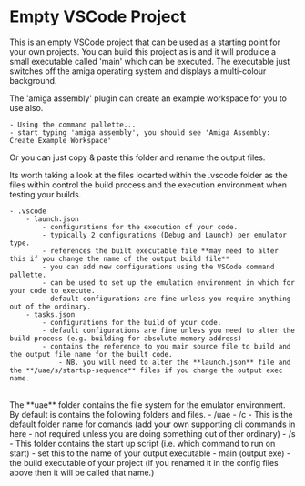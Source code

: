 # Empty VSCode Project

This is an empty VSCode project that can be used as a starting point for your own projects.
You can build this project as is and it will produice a small executable called 'main' which can be executed.
The executable just switches off the amiga operating system and displays a multi-colour background.


The 'amiga assembly' plugin can create an example workspace for you to use also.

    - Using the command pallette...
    - start typing 'amiga assembly', you should see 'Amiga Assembly: Create Example Workspace'

Or you can just copy & paste this folder and rename the output files.

Its worth taking a look at the files locarted within the .vscode folder as the files within control the build process and the execution environment when testing your builds.

    - .vscode
        - launch.json       
            - configurations for the execution of your code.
            - typically 2 configurations (Debug and Launch) per emulator type.
            - references the built executable file **may need to alter this if you change the name of the output build file**
            - you can add new configurations using the VSCode command pallette.
            - can be used to set up the emulation environment in which for your code to execute. 
            - default configurations are fine unless you require anything out of the ordinary.
        - tasks.json        
            - configurations for the build of your code.
            - default configurations are fine unless you need to alter the build process (e.g. building for absolute memory address)
            - contains the reference to you main source file to build and the output file name for the built code.
                - NB. you will need to alter the **launch.json** file and the **/uae/s/startup-sequence** files if you change the output exec name.

<br/>
The **uae** folder contains the file system for the emulator environment. By default is contains the following folders and files.
    - /uae
        - /c
            - This is the default folder name for comands (add your own supporting cli commands in here - not required unless you are doing something out of ther ordinary)
        - /s
            - This folder contains the start up script (i.e. which command to run on start)
            - set this to the name of your output executable
        - main (output exe)
            - the build executable of your project (if you renamed it in the config files above then it will be called that name.)

